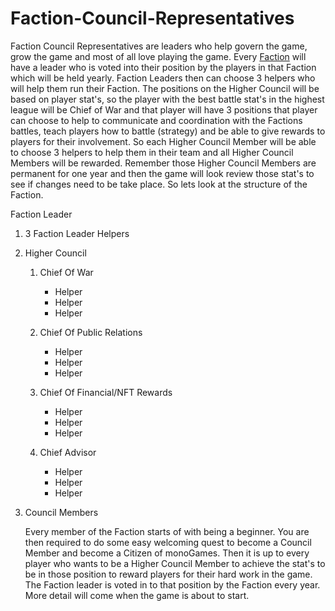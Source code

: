 <h1>Faction-Council-Representatives</h1> 

<p>Faction Council Representatives are leaders who help govern the game, grow the game and most of all love playing the game. Every <a href="https://github.com/369gtech/Factions">Faction</a> will have a leader who is voted into their position by the players in that Faction which will be held yearly. Faction Leaders then can choose 3 helpers who will help them run their Faction. The positions on the Higher Council will be based on player stat's, so the player with the best battle stat's in the highest league will be Chief of War and that player will have 3 positions that player can choose to help to communicate and coordination with the Factions battles, teach players how to battle (strategy) and be able to give rewards to players for their involvement. So each Higher Council Member will be able to choose 3 helpers to help them in their team and all Higher Council Members will be rewarded. Remember those Higher Council Members are permanent for one year and then the game will look review those stat's to see if changes need to be take place. So lets look at the structure of the Faction.
</p>
Faction Leader
<ol><p>
  <li>3 Faction Leader Helpers</li>
  <p></p>
  <li>Higher Council</li>
  <ol><p>
  <li>Chief Of War</li>
    <ul><p>
    <li>Helper</li>
    <li>Helper</li>
    <li>Helper</li>  
    </ul></p>
  <li>Chief Of Public Relations</li>
    <ul><p>
    <li>Helper</li>
    <li>Helper</li>
    <li>Helper</li>  
    </ul></p>
  <li>Chief Of Financial/NFT Rewards</li>
    <ul><p>
    <li>Helper</li>
    <li>Helper</li>
    <li>Helper</li>  
    </ul></p>
    </ul>
    <li>Chief Advisor</li>
    <ul><p>
    <li>Helper</li>
    <li>Helper</li>
    <li>Helper</li>  
    </ul></p>
    </ul>
</p></ol>
<li>Council Members</li>
<p></p>
Every member of the Faction starts of with being a beginner. You are then required to do some easy welcoming quest to become a Council Member and become a Citizen of monoGames. Then it is up to every player who wants to be a Higher Council Member to achieve the stat's to be in those position to reward players for their hard work in the game. The Faction leader is voted in to that position by the Faction every year. More detail will come when the game is about to start.
